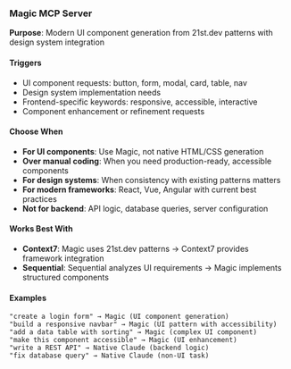 ### Magic MCP Server

**Purpose**: Modern UI component generation from 21st.dev patterns with design system integration

#### Triggers

- UI component requests: button, form, modal, card, table, nav
- Design system implementation needs
- Frontend-specific keywords: responsive, accessible, interactive
- Component enhancement or refinement requests

#### Choose When

- **For UI components**: Use Magic, not native HTML/CSS generation
- **Over manual coding**: When you need production-ready, accessible components
- **For design systems**: When consistency with existing patterns matters
- **For modern frameworks**: React, Vue, Angular with current best practices
- **Not for backend**: API logic, database queries, server configuration

#### Works Best With

- **Context7**: Magic uses 21st.dev patterns → Context7 provides framework integration
- **Sequential**: Sequential analyzes UI requirements → Magic implements structured components

#### Examples

```
"create a login form" → Magic (UI component generation)
"build a responsive navbar" → Magic (UI pattern with accessibility)
"add a data table with sorting" → Magic (complex UI component)
"make this component accessible" → Magic (UI enhancement)
"write a REST API" → Native Claude (backend logic)
"fix database query" → Native Claude (non-UI task)
```
